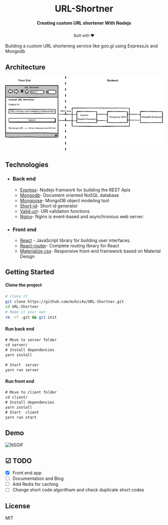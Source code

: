 <h1 align="center">
  URL-Shortner
</h1>

<h4 align="center">Creating custom URL shortener With Nodejs</h4>
<div align="center">
  <sub>Built with ❤︎ </sub>
</div>

</br>
Building a custom URL shortening service like goo.gl using ExpressJs and Mongodb

## Architecture

<img src="sketch/architecture.png" alt="architecture" />

## Technologies

- ### Back end
    - [Express](https://expressjs.com/)- Nodejs framwork for building the REST Apis
    - [Mongodb](http://mongodb.com/)-  Document oriented NoSQL database
    - [Mongoose](https://http://mongoosejs.com)- MongoDB object modeling tool
    - [Short-id](https://github.com/dylang/shortid)- Short id generator
    - [Valid-url](https://github.com/ogt/valid-url)- URI validation functions   
    - [Nginx](https://www.nginx.com)- Nginx is event-based and asynchronous web server.

- ### Front end
    - [React](https://reactjs.org/) - JavaScript library for building user interfaces.
    - [React-router](https://github.com/ReactTraining/react-router)- Complete routing library for React
    - [Materialize css](http://materializecss.com/)- Responsive front-end framework based on Material Design
  
## Getting Started
#### Clone the project
```sh
# clone it
git clone https://github.com/muhzi4u/URL-Shortner.git
cd URL-Shortner
# Make it your own
rm -rf .git && git init
```
#### Run back end

```
# Move to server folder
cd server/
# Install dependencies
yarn install

# Start  server
yarn run server
```
#### Run front end
```
# Move to client folder 
cd client/
# Install dependencies
yarn install
# Start  client
yarn run start
```

## Demo

![NSGIF](https://j.gifs.com/1rnQV0.gif)


## ☑ TODO

* [X] Front end app
* [ ] Documentation and Blog
* [ ] Add Redis for caching
* [ ] Change short code algoritham and check duplicate short codes

## License

MIT
